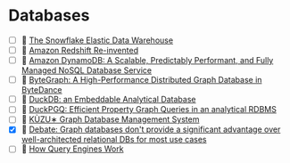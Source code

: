 # Databases
- [ ] 📄 [The Snowflake Elastic Data Warehouse](https://dl.acm.org/doi/pdf/10.1145/2882903.2903741)
- [ ] 📄 [Amazon Redshift Re-invented](https://assets.amazon.science/93/e0/a347021a4c6fbbccd5a056580d00/sigmod22-redshift-reinvented.pdf)
- [ ] 📄 [Amazon DynamoDB: A Scalable, Predictably Performant, and Fully Managed NoSQL Database Service](https://www.usenix.org/system/files/atc22-elhemali.pdf)
- [ ] 📄 [ByteGraph: A High-Performance Distributed Graph Database in ByteDance](https://vldb.org/pvldb/vol15/p3306-li.pdf)
- [ ] 📄 [DuckDB: an Embeddable Analytical Database](https://mytherin.github.io/papers/2019-duckdbdemo.pdf)
- [ ] 📄 [DuckPGQ: Efficient Property Graph Queries in an analytical RDBMS](https://www.cidrdb.org/cidr2023/papers/p66-wolde.pdf)
- [ ] 📄 [KÙZU∗ Graph Database Management System](https://www.cidrdb.org/cidr2023/papers/p48-jin.pdf)
- [x] 🔗 [Debate: Graph databases don't provide a significant advantage over well-architected relational DBs for most use cases](https://www.theregister.com/Debates/2023/03/06/great_graph_debate/)
- [ ] 🔗 [How Query Engines Work](https://howqueryengineswork.com/00-acknowledgments.html)
